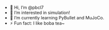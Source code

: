 - 👋 Hi, I’m @pbcl7
- 👀 I’m interested in simulation!
- 🌱 I’m currently learning PyBullet and MuJoCo.
- ⚡ Fun fact: I like boba tea~

<!---
pbcl7/pbcl7 is a ✨ special ✨ repository because its `README.md` (this file) appears on your GitHub profile.
You can click the Preview link to take a look at your changes.
--->
